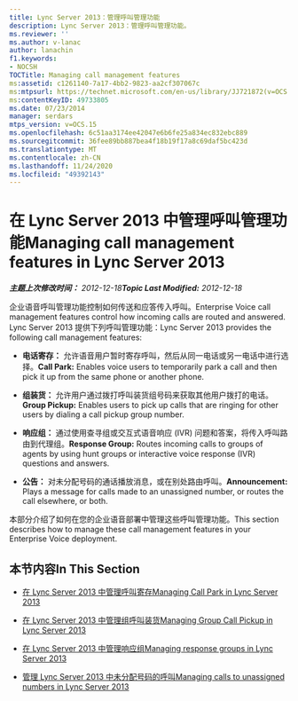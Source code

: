 ```yaml
---
title: Lync Server 2013：管理呼叫管理功能
description: Lync Server 2013：管理呼叫管理功能。
ms.reviewer: ''
ms.author: v-lanac
author: lanachin
f1.keywords:
- NOCSH
TOCTitle: Managing call management features
ms:assetid: c1261140-7a17-4bb2-9823-aa2cf307067c
ms:mtpsurl: https://technet.microsoft.com/en-us/library/JJ721872(v=OCS.15)
ms:contentKeyID: 49733805
ms.date: 07/23/2014
manager: serdars
mtps_version: v=OCS.15
ms.openlocfilehash: 6c51aa3174ee42047e6b6fe25a834ec832ebc889
ms.sourcegitcommit: 36fee89bb887bea4f18b19f17a8c69daf5bc423d
ms.translationtype: MT
ms.contentlocale: zh-CN
ms.lasthandoff: 11/24/2020
ms.locfileid: "49392143"
---
```

# <a name="managing-call-management-features-in-lync-server-2013"></a><span data-ttu-id="8ab43-103">在 Lync Server 2013 中管理呼叫管理功能</span><span class="sxs-lookup"><span data-stu-id="8ab43-103">Managing call management features in Lync Server 2013</span></span>

<div data-xmlns="http://www.w3.org/1999/xhtml">

<div class="topic" data-xmlns="http://www.w3.org/1999/xhtml" data-msxsl="urn:schemas-microsoft-com:xslt" data-cs="https://msdn.microsoft.com/">

<div data-asp="https://msdn2.microsoft.com/asp">



</div>

<div id="mainSection">

<div id="mainBody"><span data-ttu-id="8ab43-104">

<span> </span></span><span class="sxs-lookup"><span data-stu-id="8ab43-104">

<span> </span></span></span>

<span data-ttu-id="8ab43-105">_**主题上次修改时间：** 2012-12-18_</span><span class="sxs-lookup"><span data-stu-id="8ab43-105">_**Topic Last Modified:** 2012-12-18_</span></span>

<span data-ttu-id="8ab43-106">企业语音呼叫管理功能控制如何传送和应答传入呼叫。</span><span class="sxs-lookup"><span data-stu-id="8ab43-106">Enterprise Voice call management features control how incoming calls are routed and answered.</span></span> <span data-ttu-id="8ab43-107">Lync Server 2013 提供下列呼叫管理功能：</span><span class="sxs-lookup"><span data-stu-id="8ab43-107">Lync Server 2013 provides the following call management features:</span></span>

  - <span data-ttu-id="8ab43-108">**电话寄存：** 允许语音用户暂时寄存呼叫，然后从同一电话或另一电话中进行选择。</span><span class="sxs-lookup"><span data-stu-id="8ab43-108">**Call Park:** Enables voice users to temporarily park a call and then pick it up from the same phone or another phone.</span></span>

  - <span data-ttu-id="8ab43-109">**组装货：** 允许用户通过拨打呼叫装货组号码来获取其他用户拨打的电话。</span><span class="sxs-lookup"><span data-stu-id="8ab43-109">**Group Pickup:** Enables users to pick up calls that are ringing for other users by dialing a call pickup group number.</span></span>

  - <span data-ttu-id="8ab43-110">**响应组：** 通过使用查寻组或交互式语音响应 (IVR) 问题和答案，将传入呼叫路由到代理组。</span><span class="sxs-lookup"><span data-stu-id="8ab43-110">**Response Group:** Routes incoming calls to groups of agents by using hunt groups or interactive voice response (IVR) questions and answers.</span></span>

  - <span data-ttu-id="8ab43-111">**公告：** 对未分配号码的通话播放消息，或在别处路由呼叫。</span><span class="sxs-lookup"><span data-stu-id="8ab43-111">**Announcement:** Plays a message for calls made to an unassigned number, or routes the call elsewhere, or both.</span></span>

<span data-ttu-id="8ab43-112">本部分介绍了如何在您的企业语音部署中管理这些呼叫管理功能。</span><span class="sxs-lookup"><span data-stu-id="8ab43-112">This section describes how to manage these call management features in your Enterprise Voice deployment.</span></span>

<div>

## <a name="in-this-section"></a><span data-ttu-id="8ab43-113">本节内容</span><span class="sxs-lookup"><span data-stu-id="8ab43-113">In This Section</span></span>

  - [<span data-ttu-id="8ab43-114">在 Lync Server 2013 中管理呼叫寄存</span><span class="sxs-lookup"><span data-stu-id="8ab43-114">Managing Call Park in Lync Server 2013</span></span>](lync-server-2013-managing-call-park.md)

  - [<span data-ttu-id="8ab43-115">在 Lync Server 2013 中管理组呼叫装货</span><span class="sxs-lookup"><span data-stu-id="8ab43-115">Managing Group Call Pickup in Lync Server 2013</span></span>](lync-server-2013-managing-group-call-pickup.md)

  - [<span data-ttu-id="8ab43-116">在 Lync Server 2013 中管理响应组</span><span class="sxs-lookup"><span data-stu-id="8ab43-116">Managing response groups in Lync Server 2013</span></span>](lync-server-2013-managing-response-groups.md)

  - [<span data-ttu-id="8ab43-117">管理 Lync Server 2013 中未分配号码的呼叫</span><span class="sxs-lookup"><span data-stu-id="8ab43-117">Managing calls to unassigned numbers in Lync Server 2013</span></span>](lync-server-2013-managing-calls-to-unassigned-numbers.md)

<span data-ttu-id="8ab43-118"></div>

</div>

<span> </span>

</div>

</div>

</span><span class="sxs-lookup"><span data-stu-id="8ab43-118"></div>

</div>

<span> </span>

</div>

</div>

</span></span></div>

